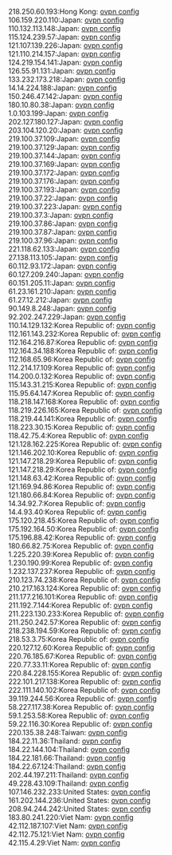 218.250.60.193:Hong Kong: [ovpn config](vpn/218_250_60_193.ovpn)  
106.159.220.110:Japan: [ovpn config](vpn/106_159_220_110.ovpn)  
110.132.113.148:Japan: [ovpn config](vpn/110_132_113_148.ovpn)  
115.124.239.57:Japan: [ovpn config](vpn/115_124_239_57.ovpn)  
121.107.139.226:Japan: [ovpn config](vpn/121_107_139_226.ovpn)  
121.110.214.157:Japan: [ovpn config](vpn/121_110_214_157.ovpn)  
124.219.154.141:Japan: [ovpn config](vpn/124_219_154_141.ovpn)  
126.55.91.131:Japan: [ovpn config](vpn/126_55_91_131.ovpn)  
133.232.173.218:Japan: [ovpn config](vpn/133_232_173_218.ovpn)  
14.14.224.188:Japan: [ovpn config](vpn/14_14_224_188.ovpn)  
150.246.47.142:Japan: [ovpn config](vpn/150_246_47_142.ovpn)  
180.10.80.38:Japan: [ovpn config](vpn/180_10_80_38.ovpn)  
1.0.103.199:Japan: [ovpn config](vpn/1_0_103_199.ovpn)  
202.127.180.127:Japan: [ovpn config](vpn/202_127_180_127.ovpn)  
203.104.120.20:Japan: [ovpn config](vpn/203_104_120_20.ovpn)  
219.100.37.109:Japan: [ovpn config](vpn/219_100_37_109.ovpn)  
219.100.37.129:Japan: [ovpn config](vpn/219_100_37_129.ovpn)  
219.100.37.144:Japan: [ovpn config](vpn/219_100_37_144.ovpn)  
219.100.37.169:Japan: [ovpn config](vpn/219_100_37_169.ovpn)  
219.100.37.172:Japan: [ovpn config](vpn/219_100_37_172.ovpn)  
219.100.37.176:Japan: [ovpn config](vpn/219_100_37_176.ovpn)  
219.100.37.193:Japan: [ovpn config](vpn/219_100_37_193.ovpn)  
219.100.37.22:Japan: [ovpn config](vpn/219_100_37_22.ovpn)  
219.100.37.223:Japan: [ovpn config](vpn/219_100_37_223.ovpn)  
219.100.37.3:Japan: [ovpn config](vpn/219_100_37_3.ovpn)  
219.100.37.86:Japan: [ovpn config](vpn/219_100_37_86.ovpn)  
219.100.37.87:Japan: [ovpn config](vpn/219_100_37_87.ovpn)  
219.100.37.96:Japan: [ovpn config](vpn/219_100_37_96.ovpn)  
221.118.62.133:Japan: [ovpn config](vpn/221_118_62_133.ovpn)  
27.138.113.105:Japan: [ovpn config](vpn/27_138_113_105.ovpn)  
60.112.93.172:Japan: [ovpn config](vpn/60_112_93_172.ovpn)  
60.127.209.240:Japan: [ovpn config](vpn/60_127_209_240.ovpn)  
60.151.205.11:Japan: [ovpn config](vpn/60_151_205_11.ovpn)  
61.23.161.210:Japan: [ovpn config](vpn/61_23_161_210.ovpn)  
61.27.12.212:Japan: [ovpn config](vpn/61_27_12_212.ovpn)  
90.149.8.248:Japan: [ovpn config](vpn/90_149_8_248.ovpn)  
92.202.247.229:Japan: [ovpn config](vpn/92_202_247_229.ovpn)  
110.14.129.132:Korea Republic of: [ovpn config](vpn/110_14_129_132.ovpn)  
112.161.143.232:Korea Republic of: [ovpn config](vpn/112_161_143_232.ovpn)  
112.164.216.87:Korea Republic of: [ovpn config](vpn/112_164_216_87.ovpn)  
112.164.34.188:Korea Republic of: [ovpn config](vpn/112_164_34_188.ovpn)  
112.168.65.96:Korea Republic of: [ovpn config](vpn/112_168_65_96.ovpn)  
112.214.17.109:Korea Republic of: [ovpn config](vpn/112_214_17_109.ovpn)  
114.200.0.132:Korea Republic of: [ovpn config](vpn/114_200_0_132.ovpn)  
115.143.31.215:Korea Republic of: [ovpn config](vpn/115_143_31_215.ovpn)  
115.95.64.147:Korea Republic of: [ovpn config](vpn/115_95_64_147.ovpn)  
118.218.147.168:Korea Republic of: [ovpn config](vpn/118_218_147_168.ovpn)  
118.219.226.165:Korea Republic of: [ovpn config](vpn/118_219_226_165.ovpn)  
118.219.44.141:Korea Republic of: [ovpn config](vpn/118_219_44_141.ovpn)  
118.223.30.15:Korea Republic of: [ovpn config](vpn/118_223_30_15.ovpn)  
118.42.75.4:Korea Republic of: [ovpn config](vpn/118_42_75_4.ovpn)  
121.128.162.225:Korea Republic of: [ovpn config](vpn/121_128_162_225.ovpn)  
121.146.202.10:Korea Republic of: [ovpn config](vpn/121_146_202_10.ovpn)  
121.147.218.29:Korea Republic of: [ovpn config](vpn/121_147_218_29.ovpn)  
121.147.218.29:Korea Republic of: [ovpn config](vpn/121_147_218_29.ovpn)  
121.148.63.42:Korea Republic of: [ovpn config](vpn/121_148_63_42.ovpn)  
121.169.94.86:Korea Republic of: [ovpn config](vpn/121_169_94_86.ovpn)  
121.180.66.84:Korea Republic of: [ovpn config](vpn/121_180_66_84.ovpn)  
14.34.92.7:Korea Republic of: [ovpn config](vpn/14_34_92_7.ovpn)  
14.4.93.40:Korea Republic of: [ovpn config](vpn/14_4_93_40.ovpn)  
175.120.218.45:Korea Republic of: [ovpn config](vpn/175_120_218_45.ovpn)  
175.192.164.50:Korea Republic of: [ovpn config](vpn/175_192_164_50.ovpn)  
175.196.88.42:Korea Republic of: [ovpn config](vpn/175_196_88_42.ovpn)  
180.66.82.75:Korea Republic of: [ovpn config](vpn/180_66_82_75.ovpn)  
1.225.220.39:Korea Republic of: [ovpn config](vpn/1_225_220_39.ovpn)  
1.230.190.99:Korea Republic of: [ovpn config](vpn/1_230_190_99.ovpn)  
1.232.137.237:Korea Republic of: [ovpn config](vpn/1_232_137_237.ovpn)  
210.123.74.238:Korea Republic of: [ovpn config](vpn/210_123_74_238.ovpn)  
210.217.163.124:Korea Republic of: [ovpn config](vpn/210_217_163_124.ovpn)  
211.177.216.101:Korea Republic of: [ovpn config](vpn/211_177_216_101.ovpn)  
211.192.7.144:Korea Republic of: [ovpn config](vpn/211_192_7_144.ovpn)  
211.223.130.233:Korea Republic of: [ovpn config](vpn/211_223_130_233.ovpn)  
211.250.242.57:Korea Republic of: [ovpn config](vpn/211_250_242_57.ovpn)  
218.238.194.59:Korea Republic of: [ovpn config](vpn/218_238_194_59.ovpn)  
218.53.3.75:Korea Republic of: [ovpn config](vpn/218_53_3_75.ovpn)  
220.127.12.60:Korea Republic of: [ovpn config](vpn/220_127_12_60.ovpn)  
220.76.185.67:Korea Republic of: [ovpn config](vpn/220_76_185_67.ovpn)  
220.77.33.11:Korea Republic of: [ovpn config](vpn/220_77_33_11.ovpn)  
220.84.228.155:Korea Republic of: [ovpn config](vpn/220_84_228_155.ovpn)  
222.101.217.138:Korea Republic of: [ovpn config](vpn/222_101_217_138.ovpn)  
222.111.140.102:Korea Republic of: [ovpn config](vpn/222_111_140_102.ovpn)  
39.119.244.56:Korea Republic of: [ovpn config](vpn/39_119_244_56.ovpn)  
58.227.117.38:Korea Republic of: [ovpn config](vpn/58_227_117_38.ovpn)  
59.1.253.58:Korea Republic of: [ovpn config](vpn/59_1_253_58.ovpn)  
59.22.116.30:Korea Republic of: [ovpn config](vpn/59_22_116_30.ovpn)  
220.135.38.248:Taiwan: [ovpn config](vpn/220_135_38_248.ovpn)  
184.22.11.36:Thailand: [ovpn config](vpn/184_22_11_36.ovpn)  
184.22.144.104:Thailand: [ovpn config](vpn/184_22_144_104.ovpn)  
184.22.181.66:Thailand: [ovpn config](vpn/184_22_181_66.ovpn)  
184.22.67.124:Thailand: [ovpn config](vpn/184_22_67_124.ovpn)  
202.44.197.211:Thailand: [ovpn config](vpn/202_44_197_211.ovpn)  
49.228.43.109:Thailand: [ovpn config](vpn/49_228_43_109.ovpn)  
107.146.232.233:United States: [ovpn config](vpn/107_146_232_233.ovpn)  
161.202.144.236:United States: [ovpn config](vpn/161_202_144_236.ovpn)  
208.94.244.242:United States: [ovpn config](vpn/208_94_244_242.ovpn)  
183.80.241.220:Viet Nam: [ovpn config](vpn/183_80_241_220.ovpn)  
42.112.187.107:Viet Nam: [ovpn config](vpn/42_112_187_107.ovpn)  
42.112.75.121:Viet Nam: [ovpn config](vpn/42_112_75_121.ovpn)  
42.115.4.29:Viet Nam: [ovpn config](vpn/42_115_4_29.ovpn)  
